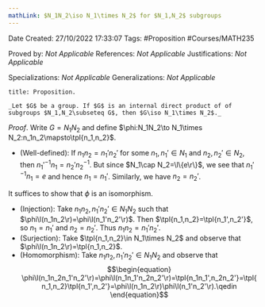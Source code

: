 ```yaml
---
mathLink: $N_1N_2\iso N_1\times N_2$ for $N_1,N_2$ subgroups
---
```


<div class="topSpace"></div>

Date Created: 27/10/2022 17:33:07
Tags: #Proposition #Courses/MATH235

Proved by: _Not Applicable_
References: _Not Applicable_
Justifications: _Not Applicable_

Specializations: _Not Applicable_
Generalizations: _Not Applicable_

``` ad-Proposition
title: Proposition.

_Let $G$ be a group. If $G$ is an internal direct product of of subgroups $N_1,N_2\subseteq G$, then $G\iso N_1\times N_2$._

```

_Proof_. Write $G=N_1N_2$ and define $\phi:N_1N_2\to N_1\times N_2:n_1n_2\mapsto\tpl{n_1,n_2}$.
* (Well-defined): If $n_1n_2=n_1'n_2'$ for some $n_1,n_1'\in N_1$ and $n_2,n_2'\in N_2$, then $n_1'^{-1}n_1=n_2'n_2^{-1}$. But since $N_1\cap N_2=\l\{e\r\}$, we see that $n_1'^{-1}n_1=e$ and hence $n_1=n_1'$. Similarly, we have $n_2=n_2'$.

It suffices to show that $\phi$ is an isomorphism.
* (Injection): Take $n_1n_2,n_1'n_2'\in N_1N_2$ such that $\phi\l(n_1n_2\r)=\phi\l(n_1'n_2'\r)$. Then $\tpl{n_1,n_2}=\tpl{n_1',n_2'}$, so $n_1=n_1'$ and $n_2=n_2'$. Thus $n_1n_2=n_1'n_2'$.
* (Surjection): Take $\tpl{n_1,n_2}\in N_1\times N_2$ and observe that $\phi\l(n_1n_2\r)=\tpl{n_1,n_2}$.
* (Homomorphism): Take $n_1n_2,n_1'n_2'\in N_1N_2$ and observe that
$$\begin{equation}
    \phi\l(n_1n_2n_1'n_2'\r)=\phi\l(n_1n_1'n_2n_2'\r)=\tpl{n_1n_1',n_2n_2'}=\tpl{n_1,n_2}\tpl{n_1',n_2'}=\phi\l(n_1n_2\r)\phi\l(n_1'n_2'\r).\qedin
\end{equation}$$
